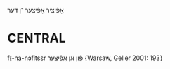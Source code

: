 אָפֿיציר
אָפֿיצער
־ן
דער

CENTRAL
========

fᵻ-na-nɔfitsɛr פֿון אַן אָפֿיצער {Warsaw, Geller 2001: 193}
